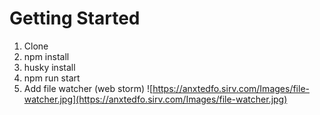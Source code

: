 # Getting Started

1. Clone
2. npm install
3. husky install
4. npm run start
5. Add file watcher (web storm)
![https://anxtedfo.sirv.com/Images/file-watcher.jpg](https://anxtedfo.sirv.com/Images/file-watcher.jpg)

